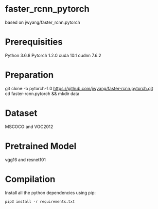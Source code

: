 # faster_rcnn_pytorch
based on jwyang/faster_rcnn.pytorch

# Prerequisities
Python 3.6.8
Pytorch 1.2.0
cuda 10.1
cudnn 7.6.2

# Preparation
git clone -b pytorch-1.0 https://github.com/jwyang/faster-rcnn.pytorch.git
cd faster-rcnn.pytorch && mkdir data

# Dataset
MSCOCO and VOC2012

# Pretrained Model
vgg16 and resnet101

# Compilation
Install all the python dependencies using pip:

`pip3 install -r requirements.txt`
